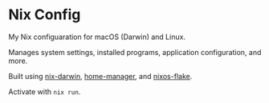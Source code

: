 # Nix Config

My Nix configuaration for macOS (Darwin) and Linux.

Manages system settings, installed programs, application configuration, and more.

Built using [nix-darwin](https://github.com/LnL7/nix-darwin), [home-manager](https://github.com/nix-community/home-manager), and [nixos-flake](https://github.com/nix-community/home-manager).

Activate with `nix run`.
